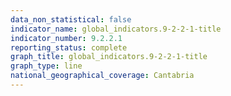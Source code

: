 ```yaml
---
data_non_statistical: false
indicator_name: global_indicators.9-2-2-1-title
indicator_number: 9.2.2.1
reporting_status: complete
graph_title: global_indicators.9-2-2-1-title
graph_type: line
national_geographical_coverage: Cantabria
---
```


